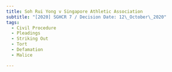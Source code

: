 ```yaml
---
title: Soh Rui Yong v Singapore Athletic Association
subtitle: "[2020] SGHCR 7 / Decision Date: 12\_October\_2020"
tags:
  - Civil Procedure
  - Pleadings
  - Striking Out
  - Tort
  - Defamation
  - Malice

---
```

